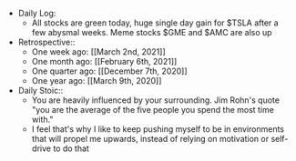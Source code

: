 - Daily Log:
    - All stocks are green today, huge single day gain for $TSLA after a few abysmal weeks. Meme stocks $GME and $AMC are also up
- Retrospective::
    - One week ago: [[March 2nd, 2021]]
    - One month ago: [[February 6th, 2021]]
    - One quarter ago: [[December 7th, 2020]]
    - One year ago: [[March 9th, 2020]]
- Daily Stoic::
    - You are heavily influenced by your surrounding. Jim Rohn's quote "you are the average of the five people you spend the most time with."
    - I feel that's why I like to keep pushing myself to be in environments that will propel me upwards, instead of relying on motivation or self-drive to do that
